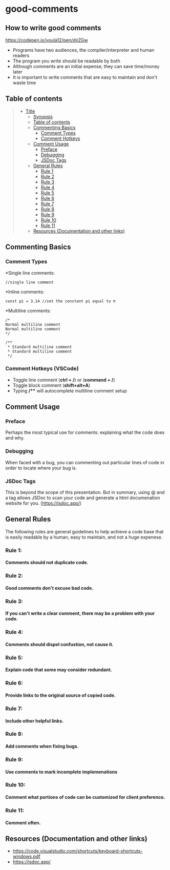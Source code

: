 # good-comments
## How to write good comments

https://codepen.io/voula12/pen/djrZGw

* Programs have two audiences, the compiler/interpreter and human readers
* The program you write should be readable by both
* Although comments are an initial expense, they can save time/money later
* It is important to write comments that are easy to maintain and don't waste time

## Table of contents

> * [Title](#good-comments)
>   * [Synopsis](#how-to-write-good-comments)
>   * [Table of contents](#table-of-contents)
>   * [Commenting Basics](#commenting-basics)
>     * [Comment Types](#comment-types)
>     * [Comment Hotkeys](#comment-hotkeys-vscode)
>   * [Comment Usage](#comment-usage)
>     * [Preface](#preface)
>     * [Debugging](#debugging)
>     * [JSDoc Tags](#jsdoc-tags)
>   * [General Rules](#general-rules)
>     * [Rule 1](#rule-1)
>     * [Rule 2](#rule-2)
>     * [Rule 3](#rule-3)
>     * [Rule 4](#rule-4)
>     * [Rule 5](#rule-5)
>     * [Rule 6](#rule-6)
>     * [Rule 7](#rule-7)
>     * [Rule 8](#rule-8)
>     * [Rule 9](#rule-9)
>     * [Rule 10](#rule-10)
>     * [Rule 11](#rule-11)
>   * [Resources (Documentation and other links)](#resources-documentation-and-other-links)

## Commenting Basics

### Comment Types

*Single line comments:

    //single line comment

*Inline comments:

    const pi = 3.14 //set the constant pi equal to π

*Multiline comments: 

    /*
    Normal multiline comment
    Normal multiline comment
    */

    /**
     * Standard multiline comment
     * Standard multiline comment
     */



### Comment Hotkeys (VSCode)

* Toggle line comment (**ctrl + /**) or (**command + /**)
* Toggle block comment (**shift+alt+A**)
* Typing **/\*\*** will autocomplete multiline comment setup



## Comment Usage

### Preface

Perhaps the most typical use for comments: explaining what the code does and why.

### Debugging

When faced with a bug, you can commenting out particular lines of code in order to locate where your bug is.

### JSDoc Tags

This is beyond the scope of this presentation. But in summary, using @ and a tag allows JSDoc to scan your code and generate a html documenation website for you. (https://jsdoc.app/)



## General Rules

The following rules are general guidelines to help achieve a code base that is easily readable by a human, easy to maintain, and not a huge expenese.

### Rule 1: 
#### Comments should not duplicate code.

### Rule 2: 
#### Good comments don't excuse bad code.

### Rule 3:
#### If you can't write a clear comment, there may be a problem with your code.

### Rule 4:
#### Comments should dispel confustion, not cause it.

### Rule 5:
#### Explain code that some may consider redundant.

### Rule 6:
#### Provide links to the original source of copied code.

### Rule 7:
#### Include other helpful links.

### Rule 8:
#### Add comments when fixing bugs.

### Rule 9:
#### Use comments to mark incomplete implemenations

### Rule 10:
#### Comment what portions of code can be customized for client preference.

### Rule 11:
#### Comment often.


## Resources (Documentation and other links)

* https://code.visualstudio.com/shortcuts/keyboard-shortcuts-windows.pdf
* https://jsdoc.app/